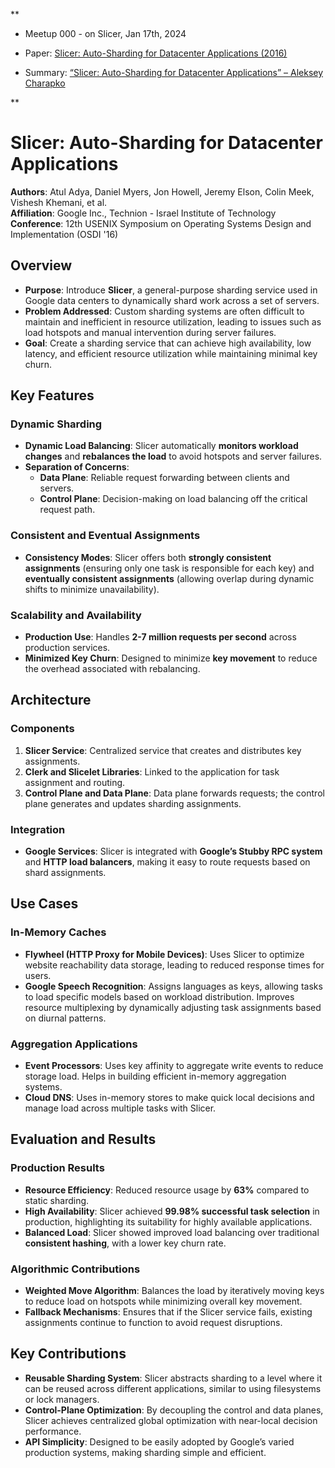 **

- Meetup 000 - on Slicer, Jan 17th, 2024
    

- Paper: [Slicer: Auto-Sharding for Datacenter Applications (2016)](https://research.google/pubs/slicer-auto-sharding-for-datacenter-applications/)
    
- Summary: [“Slicer: Auto-Sharding for Datacenter Applications” – Aleksey Charapko](https://charap.co/one-page-summary-slicer-auto-sharding-for-datacenter-applications/)

**


# Slicer: Auto-Sharding for Datacenter Applications

**Authors**: Atul Adya, Daniel Myers, Jon Howell, Jeremy Elson, Colin Meek, Vishesh Khemani, et al.  
**Affiliation**: Google Inc., Technion - Israel Institute of Technology  
**Conference**: 12th USENIX Symposium on Operating Systems Design and Implementation (OSDI '16)

## Overview

- **Purpose**: Introduce **Slicer**, a general-purpose sharding service used in Google data centers to dynamically shard work across a set of servers.
- **Problem Addressed**: Custom sharding systems are often difficult to maintain and inefficient in resource utilization, leading to issues such as load hotspots and manual intervention during server failures.
- **Goal**: Create a sharding service that can achieve high availability, low latency, and efficient resource utilization while maintaining minimal key churn.

## Key Features

### Dynamic Sharding

- **Dynamic Load Balancing**: Slicer automatically **monitors workload changes** and **rebalances the load** to avoid hotspots and server failures.
- **Separation of Concerns**:
    - **Data Plane**: Reliable request forwarding between clients and servers.
    - **Control Plane**: Decision-making on load balancing off the critical request path.

### Consistent and Eventual Assignments

- **Consistency Modes**: Slicer offers both **strongly consistent assignments** (ensuring only one task is responsible for each key) and **eventually consistent assignments** (allowing overlap during dynamic shifts to minimize unavailability).

### Scalability and Availability

- **Production Use**: Handles **2-7 million requests per second** across production services.
- **Minimized Key Churn**: Designed to minimize **key movement** to reduce the overhead associated with rebalancing.

## Architecture

### Components

1. **Slicer Service**: Centralized service that creates and distributes key assignments.
2. **Clerk and Slicelet Libraries**: Linked to the application for task assignment and routing.
3. **Control Plane and Data Plane**: Data plane forwards requests; the control plane generates and updates sharding assignments.

### Integration

- **Google Services**: Slicer is integrated with **Google’s Stubby RPC system** and **HTTP load balancers**, making it easy to route requests based on shard assignments.

## Use Cases

### In-Memory Caches

- **Flywheel (HTTP Proxy for Mobile Devices)**: Uses Slicer to optimize website reachability data storage, leading to reduced response times for users.
- **Google Speech Recognition**: Assigns languages as keys, allowing tasks to load specific models based on workload distribution. Improves resource multiplexing by dynamically adjusting task assignments based on diurnal patterns.

### Aggregation Applications

- **Event Processors**: Uses key affinity to aggregate write events to reduce storage load. Helps in building efficient in-memory aggregation systems.
- **Cloud DNS**: Uses in-memory stores to make quick local decisions and manage load across multiple tasks with Slicer.

## Evaluation and Results

### Production Results

- **Resource Efficiency**: Reduced resource usage by **63%** compared to static sharding.
- **High Availability**: Slicer achieved **99.98% successful task selection** in production, highlighting its suitability for highly available applications.
- **Balanced Load**: Slicer showed improved load balancing over traditional **consistent hashing**, with a lower key churn rate.

### Algorithmic Contributions

- **Weighted Move Algorithm**: Balances the load by iteratively moving keys to reduce load on hotspots while minimizing overall key movement.
- **Fallback Mechanisms**: Ensures that if the Slicer service fails, existing assignments continue to function to avoid request disruptions.

## Key Contributions

- **Reusable Sharding System**: Slicer abstracts sharding to a level where it can be reused across different applications, similar to using filesystems or lock managers.
- **Control-Plane Optimization**: By decoupling the control and data planes, Slicer achieves centralized global optimization with near-local decision performance.
- **API Simplicity**: Designed to be easily adopted by Google’s varied production systems, making sharding simple and efficient.